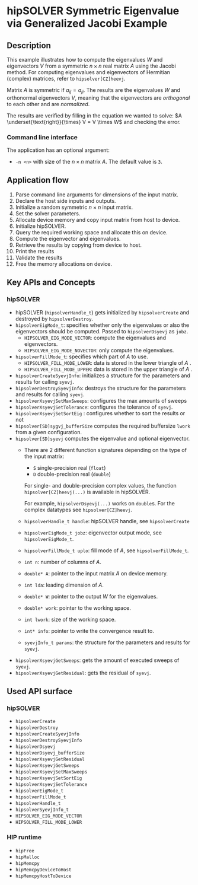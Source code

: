 # hipSOLVER Symmetric Eigenvalue via Generalized Jacobi Example

## Description
This example illustrates how to compute the eigenvalues $W$ and eigenvectors $V$ from a symmetric $n \times n$ real matrix $A$ using the Jacobi method.
For computing eigenvalues and eigenvectors of Hermitian (complex) matrices, refer to `hipsolver[CZ]heevj`.

Matrix $A$ is symmetric if $a_{ij} = a_{ji}$.
The results are the eigenvalues $W$ and orthonormal eigenvectors $V$, meaning that the eigenvectors are _orthogonal_ to each other and are _normalized_.

The results are verified by filling in the equation we wanted to solve:
$A \underset{\text{right}}{\times} V = V \times W$ and checking the error.

### Command line interface
The application has an optional argument:
- `-n <n>` with size of the $n \times n$ matrix $A$. The default value is `3`.

## Application flow
1. Parse command line arguments for dimensions of the input matrix.
2. Declare the host side inputs and outputs.
3. Initialize a random symmetric $n \times n$ input matrix.
4. Set the solver parameters.
5. Allocate device memory and copy input matrix from host to device.
6. Initialize hipSOLVER.
7. Query the required working space and allocate this on device.
8. Compute the eigenvector and eigenvalues.
9. Retrieve the results by copying from device to host.
10. Print the results
11. Validate the results
12. Free the memory allocations on device.

## Key APIs and Concepts
### hipSOLVER
- hipSOLVER (`hipsolverHandle_t`) gets initialized by `hipsolverCreate` and destroyed by `hipsolverDestroy`.
- `hipsolverEigMode_t`: specifies whether only the eigenvalues or also the eigenvectors should be computed. Passed to `hipsolverDsyevj` as `jobz`.
  - `HIPSOLVER_EIG_MODE_VECTOR`: compute the eigenvalues and eigenvectors.
  - `HIPSOLVER_EIG_MODE_NOVECTOR`: only compute the eigenvalues.
- `hipsolverFillMode_t`: specifies which part of $A$ to use.
  - `HIPSOLVER_FILL_MODE_LOWER`: data is stored in the lower triangle of $A$ .
  - `HIPSOLVER_FILL_MODE_UPPER`: data is stored in the upper triangle of $A$ .
- `hipsolverCreateSyevjInfo`: initializes a structure for the parameters and results for calling `syevj`.
- `hipsolverDestroySyevjInfo`: destroys the structure for the parameters and results for calling `syevj`.
- `hipsolverXsyevjSetMaxSweeps`: configures the max amounts of sweeps
- `hipsolverXsyevjSetTolerance`: configures  the tolerance of `syevj`.
- `hipsolverXsyevjSetSortEig` : configures whether to sort the results or not
- `hipsolver[SD]sygvj_bufferSize` computes the required buffersize `lwork` from a given configuration.
- `hipsolver[SD]syevj` computes the eigenvalue and optional eigenvector.
  - There are 2 different function signatures depending on the type of the input matrix:
    - `S` single-precision real (`float`)
    - `D` double-precision real (`double`)

    For single- and double-precision complex values, the function `hipsolver[CZ]heevj(...)` is available in hipSOLVER.

    For example, `hipsolverDsyevj(...)` works on `double`s. For the complex datatypes see `hipsolver[CZ]heevj`.
  - `hipsolverHandle_t handle`: hipSOLVER handle, see `hipsolverCreate`
  - `hipsolverEigMode_t jobz`: eigenvector output mode, see `hipsolverEigMode_t`.
  - `hipsolverFillMode_t uplo`: fill mode of $A$, see `hipsolverFillMode_t`.
  - `int n`: number of columns of $A$.
  - `double* A`: pointer to the input matrix $A$ on device memory.
  - `int lda`: leading dimension of $A$.
  - `double* W`: pointer to the output $W$ for the eigenvalues.
  - `double* work`: pointer to the working space.
  - `int lwork`: size of the working space.
  - `int* info`: pointer to write the convergence result to.
  - `syevjInfo_t params`: the structure for the parameters and results for `syevj`.
- `hipsolverXsyevjGetSweeps`: gets the amount of executed sweeps of `syevj`.
- `hipsolverXsyevjGetResidual`: gets the residual of `syevj`.

## Used API surface
### hipSOLVER
- `hipsolverCreate`
- `hipsolverDestroy`
- `hipsolverCreateSyevjInfo`
- `hipsolverDestroySyevjInfo`
- `hipsolverDsyevj`
- `hipsolverDsyevj_bufferSize`
- `hipsolverXsyevjGetResidual`
- `hipsolverXsyevjGetSweeps`
- `hipsolverXsyevjSetMaxSweeps`
- `hipsolverXsyevjSetSortEig`
- `hipsolverXsyevjSetTolerance`
- `hipsolverEigMode_t`
- `hipsolverFillMode_t`
- `hipsolverHandle_t`
- `hipsolverSyevjInfo_t`
- `HIPSOLVER_EIG_MODE_VECTOR`
- `HIPSOLVER_FILL_MODE_LOWER`


### HIP runtime
- `hipFree`
- `hipMalloc`
- `hipMemcpy`
- `hipMemcpyDeviceToHost`
- `hipMemcpyHostToDevice`
